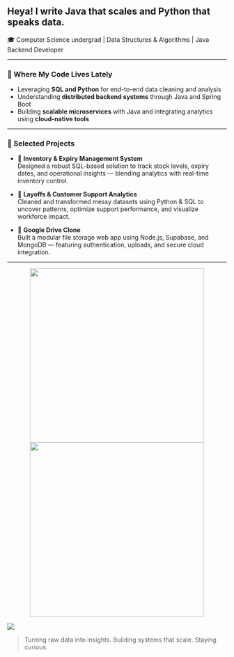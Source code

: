 ## Heya! I write Java that scales and Python that speaks data.

🎓 Computer Science undergrad | Data Structures & Algorithms | Java Backend Developer  

---

### 🚀 Where My Code Lives Lately

- Leveraging **SQL and Python** for end-to-end data cleaning and analysis  
- Understanding **distributed backend systems** through Java and Spring Boot  
- Building **scalable microservices** with Java and integrating analytics using **cloud-native tools**

---

### 📁 Selected Projects

- 🔹 **Inventory & Expiry Management System**  
  Designed a robust SQL-based solution to track stock levels, expiry dates, and operational insights — blending analytics with real-time inventory control.

- 🔹 **Layoffs & Customer Support Analytics**  
  Cleaned and transformed messy datasets using Python & SQL to uncover patterns, optimize support performance, and visualize workforce impact.

- 🔹 **Google Drive Clone**  
  Built a modular file storage web app using Node.js, Supabase, and MongoDB — featuring authentication, uploads, and secure cloud integration.

---

<div align="center">  

<img src="https://streak-stats.demolab.com?user=yashveerdalal&theme=apprentice&hide_border=true" width="400"/>  
  
<img src="https://github-readme-stats.vercel.app/api/top-langs/?username=yashveerdalal&theme=apprentice&hide_border=true&layout=compact&langs_count=10&hide_title=true" width="400"/>  
  
</div>  
  
[![](https://visitcount.itsvg.in/api?id=yashveerdalal&icon=0&color=0)](https://visitcount.itsvg.in)




> Turning raw data into insights. Building systems that scale. Staying curious.
